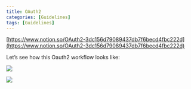 ```yaml
---
title: OAuth2
categories: [Guidelines]
tags: [Guidelines]
---
```


[https://www.notion.so/OAuth2-3dc156d79089437db7f6becd4fbc222d](https://www.notion.so/OAuth2-3dc156d79089437db7f6becd4fbc222d)


Let’s see how this Oauth2 workflow looks like:


![](https://s3.us-west-2.amazonaws.com/secure.notion-static.com/3bce41e0-99e8-4ebd-9701-e2bc9cbb79a2/Untitled.png?X-Amz-Algorithm=AWS4-HMAC-SHA256&X-Amz-Content-Sha256=UNSIGNED-PAYLOAD&X-Amz-Credential=AKIAT73L2G45EIPT3X45%2F20230906%2Fus-west-2%2Fs3%2Faws4_request&X-Amz-Date=20230906T201621Z&X-Amz-Expires=3600&X-Amz-Signature=62319292c3e0a8a3e4cc2f528535942fc3f3f02dbf21ac6c955bb6ae2021cd5a&X-Amz-SignedHeaders=host&x-id=GetObject)


![](https://s3.us-west-2.amazonaws.com/secure.notion-static.com/27d32b66-de43-41de-80f7-7edb81d1190f/Untitled.png?X-Amz-Algorithm=AWS4-HMAC-SHA256&X-Amz-Content-Sha256=UNSIGNED-PAYLOAD&X-Amz-Credential=AKIAT73L2G45EIPT3X45%2F20230906%2Fus-west-2%2Fs3%2Faws4_request&X-Amz-Date=20230906T201621Z&X-Amz-Expires=3600&X-Amz-Signature=648c8b3dc0998b0f6efe9af74159575d31ce10371cd87e554ea01848334ee6d4&X-Amz-SignedHeaders=host&x-id=GetObject)

